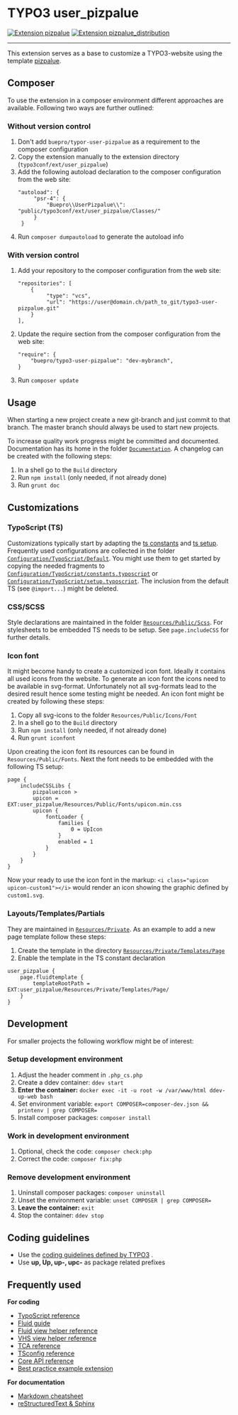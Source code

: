 # TYPO3 user_pizpalue

[![Extension pizpalue](https://badgen.net/badge/TYPO3/pizpalue/orange)](https://extensions.typo3.org/extension/pizpalue/)
[![Extension pizpalue_distribution](https://badgen.net/badge/TYPO3/pizpalue%20distribution/orange)](https://extensions.typo3.org/extension/pizpalue_distribution/)

---

This extension serves as a base to customize a TYPO3-website using the template
[pizpalue](https://github.com/buepro/typo3-pizpalue).

## Composer

To use the extension in a composer environment different approaches are available. Following two ways are further
outlined:

### Without version control

1. Don't add `buepro/typor-user-pizpalue` as a requirement to the composer configuration
1. Copy the extension manually to the extension directory (`typo3conf/ext/user_pizpalue`)
1. Add the following autoload declaration to the composer configuration from the web site:
   ```
   "autoload": {
        "psr-4": {
            "Buepro\\UserPizpalue\\": "public/typo3conf/ext/user_pizpalue/Classes/"
        }
    }
   ```
1. Run `composer dumpautoload` to generate the autoload info

### With version control

1. Add your repository to the composer configuration from the web site:
   ```
   "repositories": [
       {
            "type": "vcs",
            "url": "https://user@domain.ch/path_to_git/typo3-user-pizpalue.git"
       }
   ],
   ```
1. Update the require section from the composer configuration from the web site:
   ```
   "require": {
       "buepro/typo3-user-pizpalue": "dev-mybranch",
   }
   ```
1. Run `composer update`

## Usage

When starting a new project create a new git-branch and just commit to that branch. The master branch should always be
used to start new projects.

To increase quality work progress might be committed and documented. Documentation has its home in the folder
[`Documentation`](Documentation). A changelog can be created with the following steps:

1. In a shell go to the `Build` directory
1. Run `npm install` (only needed, if not already done)
1. Run `grunt doc`

## Customizations

### TypoScript (TS)

Customizations typically start by adapting the [ts constants](Configuration/TypoScript/constants.typoscript) and
[ts setup](Configuration/TypoScript/setup.typoscript). Frequently used configurations are collected in the
folder [`Configuration/TypoScript/Default`](Configuration/TypoScript/Default). You might use them to get started by
copying the needed fragments to
[`Configuration/TypoScript/constants.typoscript`](Configuration/TypoScript/constants.typoscript) or
[`Configuration/TypoScript/setup.typoscript`](Configuration/TypoScript/setup.typoscript). The inclusion from the default
TS (see `@import...`) might be deleted.

### CSS/SCSS

Style declarations are maintained in the folder [`Resources/Public/Scss`](Resources/Public/Scss). For stylesheets to be
embedded TS needs to be setup. See `page.includeCSS` for further details.

### Icon font

It might become handy to create a customized icon font. Ideally it contains all used icons from the website. To generate
an icon font the icons need to be available in svg-format. Unfortunately not all svg-formats lead to the desired result
hence some testing might be needed. An icon font might be created by following these steps:

1. Copy all svg-icons to the folder `Resources/Public/Icons/Font`
1. In a shell go to the `Build` directory
1. Run `npm install` (only needed, if not already done)
1. Run `grunt iconfont`

Upon creating the icon font its resources can be found in `Resources/Public/Fonts`. Next the font needs to be embedded
with the following TS setup:

```
page {
    includeCSSLibs {
        pizpalueicon >
        upicon = EXT:user_pizpalue/Resources/Public/Fonts/upicon.min.css
        upicon {
            fontLoader {
                families {
                    0 = UpIcon
                }
                enabled = 1
            }
        }
    }
}
```

Now your ready to use the icon font in the markup: `<i class="upicon upicon-custom1"></i>` would render an icon showing
the graphic defined by `custom1.svg`.

### Layouts/Templates/Partials

They are maintained in [`Resources/Private`](Resources/Private). As an example to add a new page template follow these
steps:

1. Create the template in the directory [`Resources/Private/Templates/Page`](Resources/Private/Templates/Page)
2. Enable the template in the TS constant declaration

```
user_pizpalue {
    page.fluidtemplate {
        templateRootPath = EXT:user_pizpalue/Resources/Private/Templates/Page/
    }
}
```

## Development

For smaller projects the following workflow might be of interest:

### Setup development environment

1. Adjust the header comment in `.php_cs.php`
1. Create a ddev container: `ddev start`
1. **Enter the container:** `docker exec -it -u root -w /var/www/html ddev-up-web bash`
1. Set environment variable: `export COMPOSER=composer-dev.json && printenv | grep COMPOSER=`
1. Install composer packages: `composer install`

### Work in development environment

1. Optional, check the code: `composer check:php`
1. Correct the code: `composer fix:php`

### Remove development environment

1. Uninstall composer packages: `composer uninstall`
1. Unset the environment variable: `unset COMPOSER | grep COMPOSER=`
1. **Leave the container:** `exit`
1. Stop the container: `ddev stop`

## Coding guidelines

- Use
  the [coding guidelines defined by TYPO3](https://docs.typo3.org/typo3cms/CoreApiReference/CodingGuidelines/Index.html)
  .
- Use **up, Up, up-, upc-** as package related prefixes

## Frequently used

**For coding**

- [TypoScript reference](https://docs.typo3.org/typo3cms/TyposcriptReference/)
- [Fluid guide](https://docs.typo3.org/typo3cms/ExtbaseGuide/Fluid/)
- [Fluid view helper reference](https://docs.typo3.org/typo3cms/ViewHelperReference/)
- [VHS view helper reference](https://viewhelpers.fluidtypo3.org/fluidtypo3/vhs/)
- [TCA reference](https://docs.typo3.org/typo3cms/TCAReference/)
- [TSconfig reference](https://docs.typo3.org/typo3cms/TSconfigReference/)
- [Core API reference](https://docs.typo3.org/typo3cms/CoreApiReference/)
- [Best practice example extension](https://gitlab.typo3.org/qa/example-extension)

**For documentation**

- [Markdown cheatsheet](https://github.com/adam-p/markdown-here/wiki/Markdown-Cheatsheet)
- [reStructuredText & Sphinx](https://docs.typo3.org/typo3cms/HowToDocument/WritingReST/Index.html)
